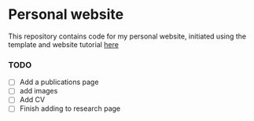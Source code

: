 # Personal website

This repository contains code for my personal website, initiated using the template and website tutorial [here](https://www.marvinschmitt.com/blog/website-tutorial-quarto/%3E)

### TODO

- [ ] Add a publications page
- [ ] add images
- [ ] Add CV
- [ ] Finish adding to research page